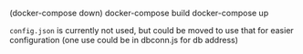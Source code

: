 (docker-compose down)
docker-compose build
docker-compose up

`config.json` is currently not used, but could be moved to use that for easier configuration (one use could be in dbconn.js for db address)